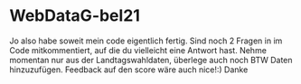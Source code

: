 # WebDataG-bel21

Jo also habe soweit mein code eigentlich fertig. Sind noch 2 Fragen in im Code mitkommentiert, auf die du vielleicht eine Antwort hast. 
Nehme momentan nur aus der Landtagswahldaten, überlege auch noch BTW Daten hinzuzufügen.
Feedback auf den score wäre auch nice!:)
Danke
